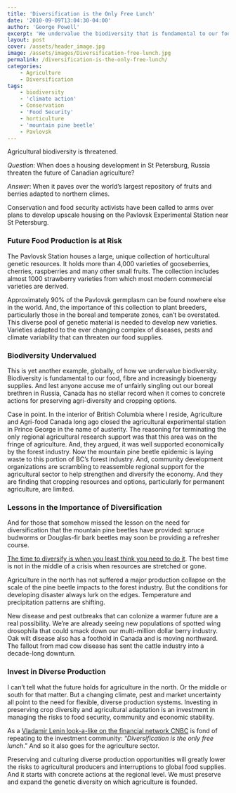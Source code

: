 ```yaml
---
title: 'Diversification is the Only Free Lunch'
date: '2010-09-09T13:04:30-04:00'
author: 'George Powell'
excerpt: 'We undervalue the biodiversity that is fundamental to our food supplies. Preserving and culturing diverse production opportunities will lower the risks to agricultural producers and interruptions to global food supplies.'
layout: post
cover: /assets/header_image.jpg
image: /assets/images/Diversification-free-lunch.jpg
permalink: /diversification-is-the-only-free-lunch/
categories:
    - Agriculture
    - Diversification
tags:
    - biodiversity
    - 'climate action'
    - Conservation
    - 'Food Security'
    - horticulture
    - 'mountain pine beetle'
    - Pavlovsk
---
```


Agricultural biodiversity is threatened.

*Question*: When does a housing development in St Petersburg, Russia threaten the future of Canadian agriculture?

*Answer*: When it paves over the world’s largest repository of fruits and berries adapted to northern climes.

Conservation and food security activists have been called to arms over plans to develop upscale housing on the Pavlovsk Experimental Station near St Petersburg.

### Future Food Production is at Risk

The Pavlovsk Station houses a large, unique collection of horticultural genetic resources. It holds more than 4,000 varieties of gooseberries, cherries, raspberries and many other small fruits. The collection includes almost 1000 strawberry varieties from which most modern commercial varieties are derived.

Approximately 90% of the Pavlovsk germplasm can be found nowhere else in the world<mark class="annotation-text annotation-text-yoast" id="annotation-text-5c6d8ff4-33ce-47cc-9961-84c7a73e1c68"></mark>. And, the importance of this collection to plant breeders, particularly those in the boreal and temperate zones, can’t be overstated. This diverse pool of genetic material is needed to develop new varieties. Varieties adapted to the ever changing complex of diseases, pests and climate variability that can threaten our food supplies.

### Biodiversity Undervalued 

This is yet another example, globally, of how we undervalue biodiversity. Biodiversity is fundamental to our food, fibre and increasingly bioenergy supplies. And lest anyone accuse me of unfairly singling out our boreal brethren in Russia, Canada has no stellar record when it comes to concrete actions for preserving agri-diversity and cropping options.

Case in point. In the interior of British Columbia where I reside, Agriculture and Agri-food Canada long ago closed the agricultural experimental station in Prince George in the name of austerity. The reasoning for terminating the only regional agricultural research support was that this area was on the fringe of agriculture. And, they argued, it was well supported economically by the forest industry. Now the mountain pine beetle epidemic is laying waste to this portion of BC’s forest industry. And, community development organizations are scrambling to reassemble regional support for the agricultural sector to help strengthen and diversify the economy. And they are finding that cropping resources and options, particularly for permanent agriculture, are limited.

### Lessons in the Importance of Diversification

And for those that somehow missed the lesson on the need for diversification that the mountain pine beetles have provided: spruce budworms or Douglas-fir bark beetles may soon be providing a refresher course.

[The time to diversify is when you least think you need to do it](https://agforinsight.com/the-best-time-to-diversify/). The best time is not in the middle of a crisis when resources are stretched or gone.

Agriculture in the north has not suffered a major production collapse on the scale of the pine beetle impacts to the forest industry. But the conditions for developing disaster always lurk on the edges. Temperature and precipitation patterns are shifting.

New disease and pest outbreaks that can colonize a warmer future are a real possibility. We’re are already seeing new populations of spotted wing drosophila that could smack down our multi-million dollar berry industry. Oak wilt disease also has a foothold in Canada and is moving northward. The fallout from mad cow disease has sent the cattle industry into a decade-long downturn.

### Invest in Diverse Production

I can’t tell what the future holds for agriculture in the north. Or the middle or south for that matter. But a changing climate, pest and market uncertainty all point to the need for flexible, diverse production systems. Investing in preserving crop diversity and agricultural adaptation is an investment in managing the risks to food security, community and economic stability.

As a [Vladamir Lenin look-a-like on the financial network CNBC](https://en.wikipedia.org/wiki/Jim_Cramer) is fond of repeating to the investment community: “*Diversification is the only free lunch*.” And so it also goes for the agriculture sector.

Preserving and culturing diverse production opportunities will greatly lower the risks to agricultural producers and interruptions to global food supplies. And it starts with concrete actions at the regional level. We must preserve and expand the genetic diversity on which agriculture is founded.

